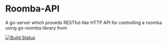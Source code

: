 Roomba-API
===
A go-server which proveds RESTful-like HTTP API for controlling a roomba using 
go-roomba library from [](https://github.com/xa4a/go-roomba)

[![Build Status](https://travis-ci.org/xa4a/roomba-api.svg?branch=master)](https://travis-ci.org/xa4a/roomba-api)
